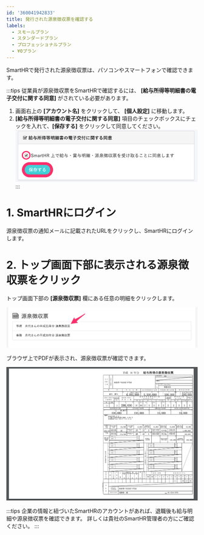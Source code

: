 ```yaml
---
id: '360041942833'
title: 発行された源泉徴収票を確認する
labels:
  - スモールプラン
  - スタンダードプラン
  - プロフェッショナルプラン
  - ¥0プラン
---
```

SmartHRで発行された源泉徴収票は、パソコンやスマートフォンで確認できます。

:::tips
従業員が源泉徴収票をSmartHRで確認するには、 **\[給与所得等明細書の電子交付に関する同意\]** がされている必要があります。
1.  画面右上の **\[アカウント名\]** をクリックして、 **\[個人設定\]** に移動します。
2.  **\[給与所得等明細書の電子交付に関する同意\]** 項目のチェックボックスにチェックを入れて、**\[保存する\]** をクリックして同意してください。
![_____________SmartHR____________.png](./_____________SmartHR____________.png)
:::

# 1\. SmartHRにログイン

源泉徴収票の通知メールに記載されたURLをクリックし、SmartHRにログインします。

# 2\. トップ画面下部に表示される源泉徴収票をクリック

トップ画面下部の **\[源泉徴収票\]** 欄にある任意の明細をクリックします。

![__________________SmartHR____________.png](./__________________SmartHR____________.png)

ブラウザ上でPDFが表示され、源泉徴収票が確認できます。

![__02_________PDF______SmartHR____________.png](./__02_________PDF______SmartHR____________.png)

:::tips
企業の情報と紐づいたSmartHRのアカウントがあれば、退職後も給与明細や源泉徴収票を確認できます。
詳しくは貴社のSmartHR管理者の方にご確認ください。
:::
